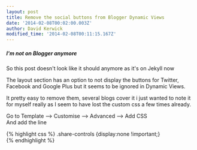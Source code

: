 ```yaml
---
layout: post
title: Remove the social buttons from Blogger Dynamic Views
date: '2014-02-08T00:02:00.003Z'
author: David Kerwick
modified_time: '2014-02-08T00:11:15.167Z'
---
```


<div class="note info">
  <h5>I'm not on Blogger anymore</h5>
  <p>So this post doesn't look like it should anymore as it's on Jekyll now</p>
</div>

The layout section has an option to not display the buttons for Twitter, Facebook and Google Plus but it seems to be ignored in Dynamic Views.  

It pretty easy to remove them, several blogs cover it i just wanted to note it for myself really as I seem to have lost the custom css a few times already.  

Go to Template --> Customise --> Advanced --> Add CSS  
And add the line

{% highlight css %}
.share-controls {display:none !important;}  
{% endhighlight %}

